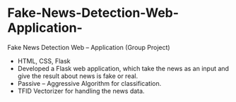# Fake-News-Detection-Web-Application-
Fake News Detection Web – Application (Group Project)


* HTML, CSS, Flask
*	Developed a Flask web application, which take the news as an input and give the result about news is fake or real.
*	Passive – Aggressive Algorithm for classification.
*	TFID Vectorizer for handling the news data.


